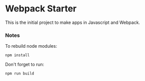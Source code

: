 # Webpack Starter
This is the initial project to make apps in Javascript and Webpack.

### Notes
To rebuild node modules:
```
npm install
```

Don't forget to run:
```
npm run build
```